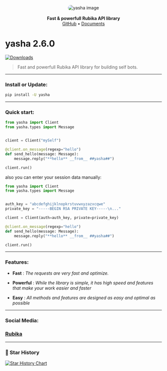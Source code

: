 <div align='center'>
    <img style='border-radius: 10px' src='https://iili.io/dpWWXp9.jpg' alt='yasha image' >
    <br>
    <br>
    <b>Fast & powerfull Rubika API library</b>
    <br>
    <a href='https://github.com/abli789/yasha'>GitHub</a>
    •
    <a href='https://rubika.ir/yasha_documents'>Documents</a>
</div>


# yasha 2.6.0
[![Downloads](https://static.pepy.tech/badge/yasha)](https://pepy.tech/project/yasha)
> Fast and powerfull Rubika API library for building self bots.


<hr>

### Install or Update:

``` bash
pip install -U yasha
```

<hr>

### Quick start:

``` python
from yasha import Client
from yasha.types import Message


client = Client("mySelf")

@client.on_message(regexp="hello")
def send_hello(message: Message):
    message.reply("**hello** __from__ ##yasha##")

client.run()
```

also you can enter your session data manually:
```python
from yasha import Client
from yasha.types import Message


auth_key = "abcdefghijklnopkrstuvwxyzazxcqwe"
private_key = "-----BEGIN RSA PRIVATE KEY-----\n..."

client = Client(auth=auth_key, private=private_key)

@client.on_message(regexp="hello")
def send_hello(message: Message):
    message.reply("**hello** __from__ ##yasha##")

client.run()
```

<hr>

### Features:
    
- **Fast** : *The requests are very fast and optimize.*

- **Powerful** : *While the library is simple, it has high speed and features that make your work easier and faster*

- **Easy** : *All methods and features are designed as easy and optimal as possible*


<hr>

### Social Media:
### <a href='https://rubika.ir/Yashar_ghost '>Rubika</a>

<hr>

### 🌟 Star History

[![Star History Chart](https://api.star-history.com/svg?repos=abli789/yasha&type=Date)](https://star-history.com/#abli789/yasha&Date)